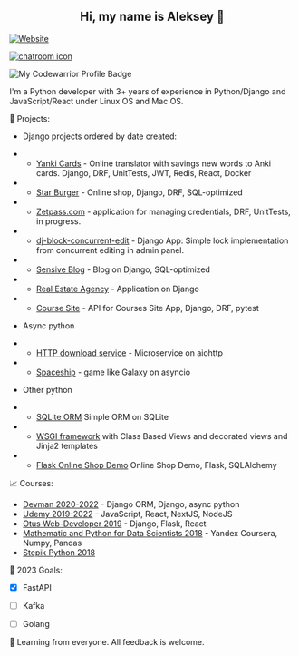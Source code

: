 <h2 align="center">Hi, my name is Aleksey 👋</h2> 

[![Website](https://img.shields.io/static/v1?label=linkedin&logo=linkedin&labelColor=0077ee&style=for-the-badge&message=let%27s%20connect)](https://www.linkedin.com/in/aleksey-koshkin/)

[![chatroom icon](https://patrolavia.github.io/telegram-badge/chat.png)](https://t.me/koshkin_pydev)

![My Codewarrior Profile Badge](https://www.codewars.com/users/Koshkin.pydev/badges/small)

I'm a Python developer with 3+ years of experience in Python/Django and JavaScript/React under Linux OS and Mac OS.

:briefcase:  Projects:
- Django projects ordered by date created:
- - [Yanki Cards](https://github.com/ekbdizzy/yanki-cards) - Online translator with savings new words to Anki cards. Django, DRF, UnitTests, JWT, Redis, React, Docker
- - [Star Burger](https://github.com/ekbdizzy/star-burger) - Online shop, Django, DRF, SQL-optimized
- - [Zetpass.com](https://github.com/ekbdizzy/zetpass.com) - application for managing credentials, DRF, UnitTests, in progress.
- - [dj-block-concurrent-edit](https://github.com/ekbdizzy/dj-block-concurrent-edit) - Django App: Simple lock implementation from concurrent editing in admin panel.
- - [Sensive Blog](https://github.com/ekbdizzy/sensive-blog) - Blog on Django, SQL-optimized
- - [Real Estate Agency](https://github.com/ekbdizzy/real_estate_agency) - Application on Django
- - [Course Site](https://github.com/ekbdizzy/course_site_api) - API for Courses Site App, Django, DRF, pytest

- Async python
- - [HTTP download service](https://github.com/ekbdizzy/aiohttp-download-service) - Microservice on aiohttp
- - [Spaceship](https://github.com/ekbdizzy/asyncio-spaceship-game) - game like Galaxy on asyncio

- Other python
- - [SQLite ORM](https://github.com/ekbdizzy/SQLite_orm) Simple ORM on SQLite
- - [WSGI framework](https://github.com/ekbdizzy/simple-WSGI-framework) with Class Based Views and decorated views and Jinja2 templates
- - [Flask Online Shop Demo](https://github.com/ekbdizzy/shop_demo_flask) Online Shop Demo, Flask, SQLAlchemy

:chart_with_upwards_trend:  Courses:
- [Devman 2020-2022](https://dvmn.org/user/id582062476/) - Django ORM, Django, async python
- [Udemy 2019-2022](https://www.udemy.com/user/aleksey-koshkin/) - JavaScript, React, NextJS, NodeJS
- [Otus Web-Developer 2019](https://otus.ru/certificate/b6b2b9caeeb64d849fd104fdd06da46a/) - Django, Flask, React
- [Mathematic and Python for Data Scientists 2018](https://www.coursera.org/account/accomplishments/verify/GM2GY8F7HGSS) - Yandex Coursera, Numpy, Pandas 
- [Stepik Python 2018](https://stepik.org/users/40955591/certificates)

🤝  2023 Goals: 
- [x] FastAPI
- [ ] Kafka
- [ ] Golang 


🌿 Learning from everyone. All feedback is welcome.

<!---
ekbdizzy/ekbdizzy is a ✨ special ✨ repository because its `README.md` (this file) appears on your GitHub profile.
You can click the Preview link to take a look at your changes.
--->
